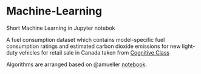 # Machine-Learning
Short Machine Learning in Jupyter notebok

A fuel consumption dataset which contains model-specific fuel consumption ratings and estimated carbon dioxide emissions for new light-duty vehicles for retail sale in Canada taken from [Cognitive Class](https://cognitiveclass.ai/courses/machine-learning-with-python)

Algorithms are arranged based on @amueller [notebook](https://github.com/amueller/introduction_to_ml_with_python).
